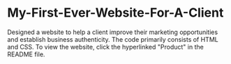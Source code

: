 # My-First-Ever-Website-For-A-Client
Designed a website to help a client improve their marketing opportunities and establish business authenticity. The code primarily consists of HTML and CSS. To view the website, click the hyperlinked "Product" in the README file. 
